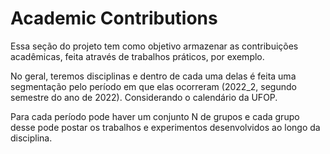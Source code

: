 # Academic Contributions

Essa seção do projeto tem como objetivo armazenar
as contribuições acadêmicas, feita através de trabalhos práticos, por exemplo.

No geral, teremos disciplinas e dentro de cada uma delas é feita uma
segmentação pelo período em que elas ocorreram 
(2022_2, segundo semestre do ano de 2022).
Considerando o calendário da UFOP.

Para cada período pode haver um conjunto N de grupos e cada
grupo desse pode postar os trabalhos e experimentos
desenvolvidos ao longo da disciplina.